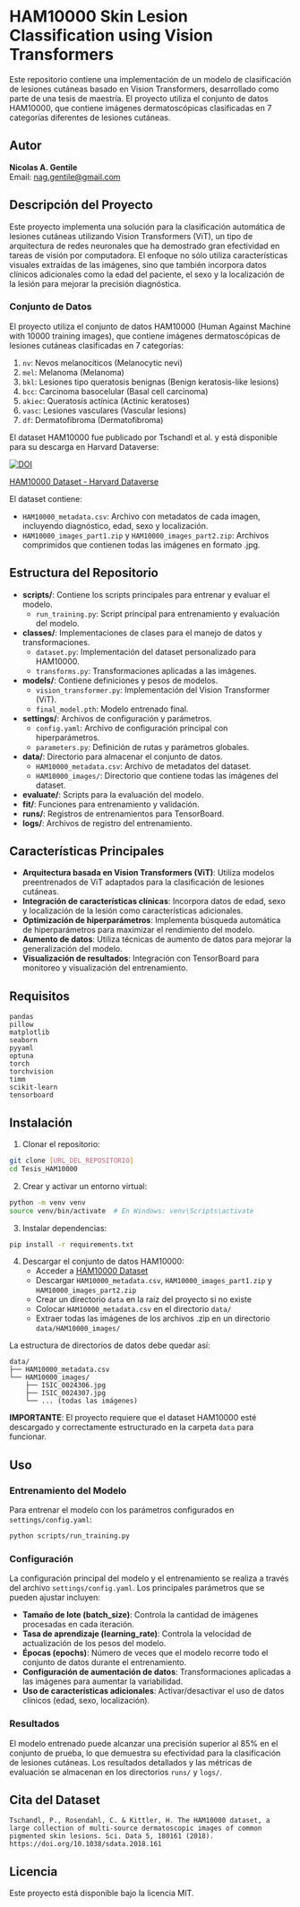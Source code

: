 # HAM10000 Skin Lesion Classification using Vision Transformers

Este repositorio contiene una implementación de un modelo de clasificación de lesiones cutáneas basado en Vision Transformers, desarrollado como parte de una tesis de maestría. El proyecto utiliza el conjunto de datos HAM10000, que contiene imágenes dermatoscópicas clasificadas en 7 categorías diferentes de lesiones cutáneas.

## Autor
**Nicolas A. Gentile**  
Email: nag.gentile@gmail.com

## Descripción del Proyecto

Este proyecto implementa una solución para la clasificación automática de lesiones cutáneas utilizando Vision Transformers (ViT), un tipo de arquitectura de redes neuronales que ha demostrado gran efectividad en tareas de visión por computadora. El enfoque no sólo utiliza características visuales extraídas de las imágenes, sino que también incorpora datos clínicos adicionales como la edad del paciente, el sexo y la localización de la lesión para mejorar la precisión diagnóstica.

### Conjunto de Datos

El proyecto utiliza el conjunto de datos HAM10000 (Human Against Machine with 10000 training images), que contiene imágenes dermatoscópicas de lesiones cutáneas clasificadas en 7 categorías:

1. `nv`: Nevos melanocíticos (Melanocytic nevi)
2. `mel`: Melanoma (Melanoma)
3. `bkl`: Lesiones tipo queratosis benignas (Benign keratosis-like lesions)
4. `bcc`: Carcinoma basocelular (Basal cell carcinoma)
5. `akiec`: Queratosis actínica (Actinic keratoses)
6. `vasc`: Lesiones vasculares (Vascular lesions)
7. `df`: Dermatofibroma (Dermatofibroma)

El dataset HAM10000 fue publicado por Tschandl et al. y está disponible para su descarga en Harvard Dataverse:

[![DOI](https://img.shields.io/badge/DOI-10.7910%2FDVN%2FDBW86T-blue)](https://doi.org/10.7910/DVN/DBW86T)

[HAM10000 Dataset - Harvard Dataverse](https://dataverse.harvard.edu/dataset.xhtml?persistentId=doi:10.7910/DVN/DBW86T)

El dataset contiene:
- `HAM10000_metadata.csv`: Archivo con metadatos de cada imagen, incluyendo diagnóstico, edad, sexo y localización.
- `HAM10000_images_part1.zip` y `HAM10000_images_part2.zip`: Archivos comprimidos que contienen todas las imágenes en formato .jpg.

## Estructura del Repositorio

- **scripts/**: Contiene los scripts principales para entrenar y evaluar el modelo.
  - `run_training.py`: Script principal para entrenamiento y evaluación del modelo.
- **classes/**: Implementaciones de clases para el manejo de datos y transformaciones.
  - `dataset.py`: Implementación del dataset personalizado para HAM10000.
  - `transforms.py`: Transformaciones aplicadas a las imágenes.
- **models/**: Contiene definiciones y pesos de modelos.
  - `vision_transformer.py`: Implementación del Vision Transformer (ViT).
  - `final_model.pth`: Modelo entrenado final.
- **settings/**: Archivos de configuración y parámetros.
  - `config.yaml`: Archivo de configuración principal con hiperparámetros.
  - `parameters.py`: Definición de rutas y parámetros globales.
- **data/**: Directorio para almacenar el conjunto de datos.
  - `HAM10000_metadata.csv`: Archivo de metadatos del dataset.
  - `HAM10000_images/`: Directorio que contiene todas las imágenes del dataset.
- **evaluate/**: Scripts para la evaluación del modelo.
- **fit/**: Funciones para entrenamiento y validación.
- **runs/**: Registros de entrenamientos para TensorBoard.
- **logs/**: Archivos de registro del entrenamiento.

## Características Principales

- **Arquitectura basada en Vision Transformers (ViT)**: Utiliza modelos preentrenados de ViT adaptados para la clasificación de lesiones cutáneas.
- **Integración de características clínicas**: Incorpora datos de edad, sexo y localización de la lesión como características adicionales.
- **Optimización de hiperparámetros**: Implementa búsqueda automática de hiperparámetros para maximizar el rendimiento del modelo.
- **Aumento de datos**: Utiliza técnicas de aumento de datos para mejorar la generalización del modelo.
- **Visualización de resultados**: Integración con TensorBoard para monitoreo y visualización del entrenamiento.

## Requisitos

```
pandas
pillow
matplotlib
seaborn
pyyaml
optuna
torch
torchvision
timm
scikit-learn
tensorboard
```

## Instalación

1. Clonar el repositorio:
```bash
git clone [URL_DEL_REPOSITORIO]
cd Tesis_HAM10000
```

2. Crear y activar un entorno virtual:
```bash
python -m venv venv
source venv/bin/activate  # En Windows: venv\Scripts\activate
```

3. Instalar dependencias:
```bash
pip install -r requirements.txt
```

4. Descargar el conjunto de datos HAM10000:
   - Acceder a [HAM10000 Dataset](https://dataverse.harvard.edu/dataset.xhtml?persistentId=doi:10.7910/DVN/DBW86T)
   - Descargar `HAM10000_metadata.csv`, `HAM10000_images_part1.zip` y `HAM10000_images_part2.zip`
   - Crear un directorio `data` en la raíz del proyecto si no existe
   - Colocar `HAM10000_metadata.csv` en el directorio `data/`
   - Extraer todas las imágenes de los archivos .zip en un directorio `data/HAM10000_images/`

La estructura de directorios de datos debe quedar así:
```
data/
├── HAM10000_metadata.csv
└── HAM10000_images/
    ├── ISIC_0024306.jpg
    ├── ISIC_0024307.jpg
    └── ... (todas las imágenes)
```

**IMPORTANTE**: El proyecto requiere que el dataset HAM10000 esté descargado y correctamente estructurado en la carpeta `data` para funcionar.

## Uso

### Entrenamiento del Modelo

Para entrenar el modelo con los parámetros configurados en `settings/config.yaml`:

```bash
python scripts/run_training.py
```

### Configuración

La configuración principal del modelo y el entrenamiento se realiza a través del archivo `settings/config.yaml`. Los principales parámetros que se pueden ajustar incluyen:

- **Tamaño de lote (batch_size)**: Controla la cantidad de imágenes procesadas en cada iteración.
- **Tasa de aprendizaje (learning_rate)**: Controla la velocidad de actualización de los pesos del modelo.
- **Épocas (epochs)**: Número de veces que el modelo recorre todo el conjunto de datos durante el entrenamiento.
- **Configuración de aumentación de datos**: Transformaciones aplicadas a las imágenes para aumentar la variabilidad.
- **Uso de características adicionales**: Activar/desactivar el uso de datos clínicos (edad, sexo, localización).

### Resultados

El modelo entrenado puede alcanzar una precisión superior al 85% en el conjunto de prueba, lo que demuestra su efectividad para la clasificación de lesiones cutáneas. Los resultados detallados y las métricas de evaluación se almacenan en los directorios `runs/` y `logs/`.

## Cita del Dataset

```
Tschandl, P., Rosendahl, C. & Kittler, H. The HAM10000 dataset, a large collection of multi-source dermatoscopic images of common pigmented skin lesions. Sci. Data 5, 180161 (2018). https://doi.org/10.1038/sdata.2018.161
```

## Licencia

Este proyecto está disponible bajo la licencia MIT.
